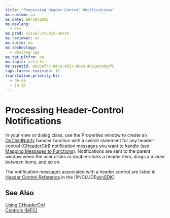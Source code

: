 ```yaml
---
title: "Processing Header-Control Notifications"
ms.custom: na
ms.date: 09/19/2016
ms.devlang: 
  - C++
ms.prod: visual-studio-dev14
ms.reviewer: na
ms.suite: na
ms.technology: 
  - devlang-cpp
ms.tgt_pltfrm: na
ms.topic: article
ms.assetid: e6c6af7c-d458-4d33-85aa-48014ccde5f6
caps.latest.revision: 11
translation.priority.ht: 
  - de-de
  - ja-jp
---
```

# Processing Header-Control Notifications
In your view or dialog class, use the Properties window to create an [OnChildNotify](../vs140/CWnd--OnChildNotify.md) handler function with a switch statement for any header-control ([CHeaderCtrl](../vs140/CHeaderCtrl-Class.md)) notification messages you want to handle (see [Mapping Messages to Functions](../vs140/Mapping-Messages-to-Functions.md)). Notifications are sent to the parent window when the user clicks or double-clicks a header item, drags a divider between items, and so on.  
  
 The notification messages associated with a header control are listed in [Header Control Reference](http://msdn.microsoft.com/library/windows/desktop/bb775239) in the [!INCLUDE[winSDK](../vs140/includes/winSDK_md.md)].  
  
## See Also  
 [Using CHeaderCtrl](../vs140/Using-CHeaderCtrl.md)   
 [Controls (MFC)](../vs140/Controls--MFC-.md)